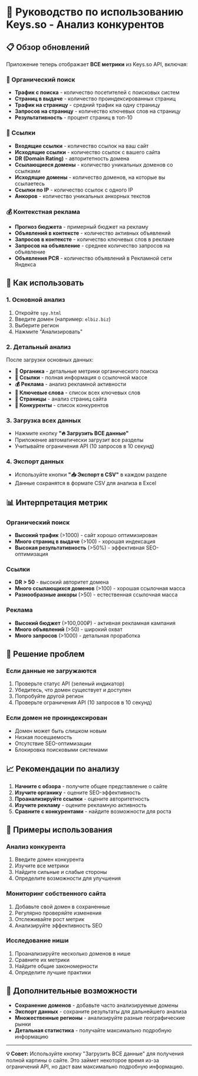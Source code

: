 # 🚀 Руководство по использованию Keys.so - Анализ конкурентов

## 📋 Обзор обновлений

Приложение теперь отображает **ВСЕ метрики** из Keys.so API, включая:

### 🌱 Органический поиск
- **Трафик с поиска** - количество посетителей с поисковых систем
- **Страниц в выдаче** - количество проиндексированных страниц
- **Трафик на страницу** - средний трафик на одну страницу
- **Запросов на страницу** - количество ключевых слов на страницу
- **Результативность** - процент страниц в топ-10

### 🔗 Ссылки
- **Входящие ссылки** - количество ссылок на ваш сайт
- **Исходящие ссылки** - количество ссылок с вашего сайта
- **DR (Domain Rating)** - авторитетность домена
- **Ссылающиеся домены** - количество уникальных доменов со ссылками
- **Исходящие домены** - количество доменов, на которые вы ссылаетесь
- **Ссылки по IP** - количество ссылок с одного IP
- **Анкоров** - количество уникальных анкорных текстов

### 💰 Контекстная реклама
- **Прогноз бюджета** - примерный бюджет на рекламу
- **Объявлений в контексте** - количество активных объявлений
- **Запросов в контексте** - количество ключевых слов в рекламе
- **Запросов на объявление** - среднее количество запросов на объявление
- **Объявления РСЯ** - количество объявлений в Рекламной сети Яндекса

## 🎯 Как использовать

### 1. Основной анализ
1. Откройте `spy.html`
2. Введите домен (например: `elbiz.biz`)
3. Выберите регион
4. Нажмите "Анализировать"

### 2. Детальный анализ
После загрузки основных данных:
- **🌱 Органика** - детальные метрики органического поиска
- **🔗 Ссылки** - полная информация о ссылочной массе
- **💰 Реклама** - анализ рекламной активности
- **🔑 Ключевые слова** - список всех ключевых слов
- **📄 Страницы** - анализ страниц сайта
- **🥊 Конкуренты** - список конкурентов

### 3. Загрузка всех данных
- Нажмите кнопку **"🔥 Загрузить ВСЕ данные"**
- Приложение автоматически загрузит все разделы
- Учитывайте ограничения API (10 запросов в 10 секунд)

### 4. Экспорт данных
- Используйте кнопки **"📥 Экспорт в CSV"** в каждом разделе
- Данные сохранятся в формате CSV для анализа в Excel

## 📊 Интерпретация метрик

### Органический поиск
- **Высокий трафик** (>1000) - сайт хорошо оптимизирован
- **Много страниц в выдаче** (>100) - хорошая индексация
- **Высокая результативность** (>50%) - эффективная SEO-оптимизация

### Ссылки
- **DR > 50** - высокий авторитет домена
- **Много ссылающихся доменов** (>100) - хорошая ссылочная масса
- **Разнообразные анкоры** (>50) - естественная ссылочная масса

### Реклама
- **Высокий бюджет** (>100,000₽) - активная рекламная кампания
- **Много объявлений** (>50) - широкий охват
- **Много запросов** (>1000) - детальная проработка

## 🔧 Решение проблем

### Если данные не загружаются
1. Проверьте статус API (зеленый индикатор)
2. Убедитесь, что домен существует и доступен
3. Попробуйте другой регион
4. Проверьте ограничения API (10 запросов в 10 секунд)

### Если домен не проиндексирован
- Домен может быть слишком новым
- Низкая посещаемость
- Отсутствие SEO-оптимизации
- Блокировка поисковыми системами

## 📈 Рекомендации по анализу

1. **Начните с обзора** - получите общее представление о сайте
2. **Изучите органику** - оцените SEO-эффективность
3. **Проанализируйте ссылки** - оцените авторитетность
4. **Изучите рекламу** - оцените рекламную активность
5. **Сравните с конкурентами** - найдите возможности для роста

## 🎯 Примеры использования

### Анализ конкурента
1. Введите домен конкурента
2. Изучите все метрики
3. Найдите сильные и слабые стороны
4. Определите возможности для улучшения

### Мониторинг собственного сайта
1. Добавьте свой домен в сохраненные
2. Регулярно проверяйте изменения
3. Отслеживайте рост метрик
4. Анализируйте эффективность SEO

### Исследование ниши
1. Проанализируйте несколько доменов в нише
2. Сравните их метрики
3. Найдите общие закономерности
4. Определите лучшие практики

## 🚀 Дополнительные возможности

- **Сохранение доменов** - добавьте часто анализируемые домены
- **Экспорт данных** - сохраните результаты для дальнейшего анализа
- **Множественные регионы** - анализируйте разные географические рынки
- **Детальная статистика** - получайте максимально подробную информацию

---

**💡 Совет:** Используйте кнопку "Загрузить ВСЕ данные" для получения полной картины о сайте. Это займет некоторое время из-за ограничений API, но даст вам максимально подробную информацию.
